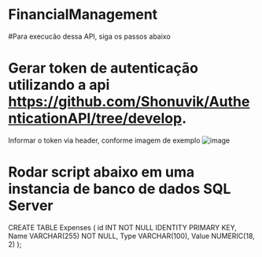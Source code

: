 # FinancialManagement
#Para execucão dessa API, siga os passos abaixo

# Gerar token de autenticação utilizando a api https://github.com/Shonuvik/AuthenticationAPI/tree/develop.

Informar o token via header, conforme imagem de exemplo ![image](https://github.com/Shonuvik/FinancialManagementAPI/assets/34462179/b3d25541-f837-4506-8e87-51d34cda22c4)

# Rodar script abaixo em uma instancia de banco de dados SQL Server

 CREATE TABLE Expenses (
  id              INT           NOT NULL    IDENTITY    PRIMARY KEY,
  Name            VARCHAR(255)  NOT NULL,
  Type  	      VARCHAR(100),
  Value           NUMERIC(18, 2)
);


